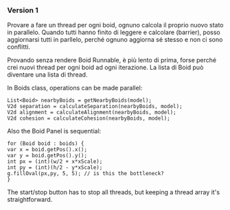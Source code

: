 ### Version 1

Provare a fare un thread per ogni boid, ognuno calcola il proprio nuovo stato in parallelo. Quando tutti hanno finito di leggere e calcolare (barrier), posso aggiornarsi tutti in parllelo, perché ognuno aggiorna sé stesso e non ci sono conflitti.

Provando senza rendere Boid Runnable, è più lento di prima, forse perché crei nuovi thread per ogni boid ad ogni iterazione. La lista di Boid può diventare una lista di thread.

In Boids class, operations can be made parallel:

```
List<Boid> nearbyBoids = getNearbyBoids(model);
V2d separation = calculateSeparation(nearbyBoids, model);
V2d alignment = calculateAlignment(nearbyBoids, model);
V2d cohesion = calculateCohesion(nearbyBoids, model);
```

Also the Boid Panel is sequential:

```
for (Boid boid : boids) {
var x = boid.getPos().x();
var y = boid.getPos().y();
int px = (int)(w/2 + x*xScale);
int py = (int)(h/2 - y*xScale);
g.fillOval(px,py, 5, 5); // is this the bottleneck?
}
```

The start/stop button has to stop all threads, but keeping a thread array it's straightforward.

